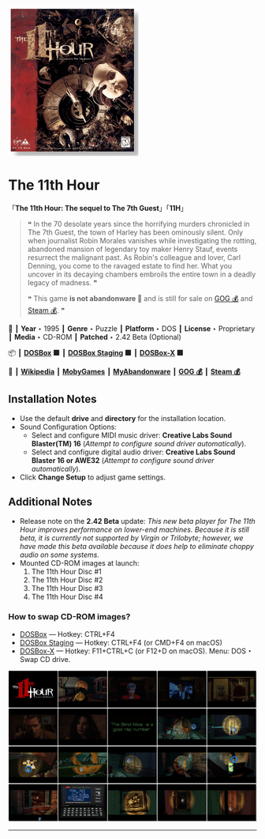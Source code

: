 ![](Thumbnail.png "application-thumbnail")

# The 11th Hour

「**The 11th Hour: The sequel to The 7th Guest**」「**11H**」

> ❝ In the 70 desolate years since the horrifying murders chronicled in The 7th Guest, the town of Harley has been ominously silent. Only when journalist Robin Morales vanishes while investigating the rotting, abandoned mansion of legendary toy maker Henry Stauf, events resurrect the malignant past. As Robin's colleague and lover, Carl Denning, you come to the ravaged estate to find her. What you uncover in its decaying chambers embroils the entire town in a deadly legacy of madness. ❞
>
> ❝ This game **is not abandonware 🚫** and is still for sale on [GOG 💰](https://www.gog.com/en/game/the_11th_hour) and [Steam 💰](https://store.steampowered.com/app/255940/The_11th_Hour/). ❞
>

📌 ┃ **Year** ‣ 1995 ┃ **Genre** ‣ Puzzle ┃ **Platform** ‣ DOS ┃ **License** ‣ Proprietary ┃ **Media** ‣ CD-ROM ┃ **Patched** ‣ 2.42 Beta (Optional) 

📦 ┃ **[DOSBox](https://www.dosbox.com/) 🟩** ┃ **[DOSBox Staging](https://dosbox-staging.github.io/) 🟩** ┃ **[DOSBox-X](https://dosbox-x.com/) 🟩** 

📎 ┃ **[Wikipedia](https://en.wikipedia.org/wiki/The_11th_Hour_(video_game))** ┃ **[MobyGames](https://www.mobygames.com/game/567/the-11th-hour/)** ┃ **[MyAbandonware](https://www.myabandonware.com/game/the-11th-hour-33f)** ┃ **[GOG 💰](https://www.gog.com/en/game/the_11th_hour)** ┃ **[Steam 💰](https://store.steampowered.com/app/255940/The_11th_Hour/)** 

## Installation Notes
- Use the default **drive** and **directory** for the installation location.
- Sound Configuration Options:
  - Select and configure MIDI music driver: **Creative Labs Sound Blaster(TM) 16** (*Attempt to configure sound driver automatically*).
  - Select and configure digital audio driver: **Creative Labs Sound Blaster 16 or AWE32** (*Attempt to configure sound driver automatically*).
- Click **Change Setup** to adjust game settings.

## Additional Notes
- Release note on the **2.42 Beta** update: *This new beta player for The 11th Hour improves performance on lower-end machines.  Because it is still beta, it is currently not supported by Virgin or Trilobyte; however, we have made this beta available because it does help to eliminate choppy audio on some systems.*
- Mounted CD-ROM images at launch:
  1. The 11th Hour Disc #1
  2. The 11th Hour Disc #2
  3. The 11th Hour Disc #3
  4. The 11th Hour Disc #4

### How to swap CD-ROM images?
- [DOSBox](https://www.dosbox.com/wiki/DOSBox_FAQ#Swapping_CD_images) — Hotkey: CTRL+F4
- [DOSBox Staging](https://github.com/dosbox-staging/dosbox-staging/blob/main/README) — Hotkey: CTRL+F4 (or CMD+F4 on macOS)
- [DOSBox-X](https://dosbox-x.com/wiki/Guide%3AManaging-image-files-in-DOSBox%E2%80%90X#_mounting_multiple_cd_or_dvd_images) — Hotkey: F11+CTRL+C (or F12+D on macOS). Menu: DOS ‣ Swap CD drive.

![](Montage.png "The 11th Hour")

---

